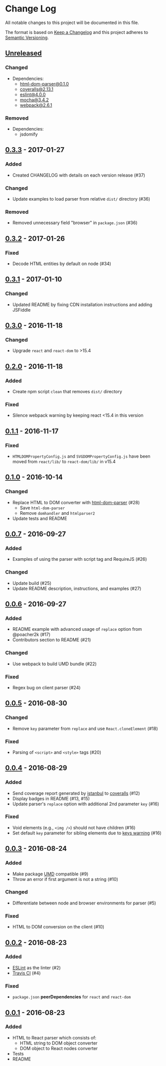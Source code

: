 # Change Log
All notable changes to this project will be documented in this file.

The format is based on [Keep a Changelog](http://keepachangelog.com) and this project adheres to [Semantic Versioning](http://semver.org).

## [Unreleased](https://github.com/remarkablemark/html-react-parser/compare/v0.3.3...HEAD)
### Changed
- Dependencies:
  - html-dom-parser@0.1.0
  - coveralls@2.13.1
  - eslint@4.0.0
  - mocha@3.4.2
  - webpack@2.6.1

### Removed
- Dependencies:
  - jsdomify

## [0.3.3](https://github.com/remarkablemark/html-react-parser/compare/v0.3.2...v0.3.3) - 2017-01-27
### Added
- Created CHANGELOG with details on each version release (#37)

### Changed
- Update examples to load parser from relative `dist/` directory (#36)

### Removed
- Removed unnecessary field "browser" in `package.json` (#36)

## [0.3.2](https://github.com/remarkablemark/html-react-parser/compare/v0.3.1...v0.3.2) - 2017-01-26
### Fixed
- Decode HTML entities by default on node (#34)

## [0.3.1](https://github.com/remarkablemark/html-react-parser/compare/v0.3.0...v0.3.1) - 2017-01-10
### Changed
- Updated README by fixing CDN installation instructions and adding JSFiddle

## [0.3.0](https://github.com/remarkablemark/html-react-parser/compare/v0.2.0...v0.3.0) - 2016-11-18
### Changed
- Upgrade `react` and `react-dom` to >15.4

## [0.2.0](https://github.com/remarkablemark/html-react-parser/compare/v0.1.1...v0.2.0) - 2016-11-18
### Added
- Create npm script `clean` that removes `dist/` directory

### Fixed
- Silence webpack warning by keeping react <15.4 in this version

## [0.1.1](https://github.com/remarkablemark/html-react-parser/compare/v0.1.0...v0.1.1) - 2016-11-17
### Fixed
- `HTMLDOMPropertyConfig.js` and `SVGDOMPropertyConfig.js` have been moved from `react/lib/` to `react-dom/lib/` in v15.4

## [0.1.0](https://github.com/remarkablemark/html-react-parser/compare/v0.0.7...v0.1.0) - 2016-10-14
### Changed
- Replace HTML to DOM converter with [html-dom-parser](https://github.com/remarkablemark/html-dom-parser) (#28)
  - Save `html-dom-parser`
  - Remove `domhandler` and `htmlparser2`
- Update tests and README

## [0.0.7](https://github.com/remarkablemark/html-react-parser/compare/v0.0.6...v0.0.7) - 2016-09-27
### Added
- Examples of using the parser with script tag and RequireJS (#26)

### Changed
- Update build (#25)
- Update README description, instructions, and examples (#27)

## [0.0.6](https://github.com/remarkablemark/html-react-parser/compare/v0.0.5...v0.0.6) - 2016-09-27
### Added
- README example with advanced usage of `replace` option from @poacher2k (#17)
- Contributors section to README (#21)

### Changed
- Use webpack to build UMD bundle (#22)

### Fixed
- Regex bug on client parser (#24)

## [0.0.5](https://github.com/remarkablemark/html-react-parser/compare/v0.0.4...v0.0.5) - 2016-08-30
### Changed
- Remove `key` parameter from `replace` and use `React.cloneElement` (#18)

### Fixed
- Parsing of `<script>` and `<style>` tags (#20)

## [0.0.4](https://github.com/remarkablemark/html-react-parser/compare/v0.0.3...v0.0.4) - 2016-08-29
### Added
- Send coverage report generated by [istanbul](http://gotwarlost.github.io/istanbul/) to [coveralls](https://coveralls.io) (#12)
- Display badges in README (#13, #15)
- Update parser's `replace` option with additional 2nd parameter `key` (#16)

### Fixed
- Void elements (e.g., `<img />`) should not have children (#16)
- Set default `key` parameter for sibling elements due to [keys warning](https://fb.me/react-warning-keys) (#16)

## [0.0.3](https://github.com/remarkablemark/html-react-parser/compare/v0.0.2...v0.0.3) - 2016-08-24
### Added
- Make package [UMD](https://github.com/ForbesLindesay/umd/blob/master/template.js) compatible (#9)
- Throw an error if first argument is not a string (#10)

### Changed
- Differentiate between node and browser environments for parser (#5)

### Fixed
- HTML to DOM conversion on the client (#10)

## [0.0.2](https://github.com/remarkablemark/html-react-parser/compare/v0.0.1...v0.0.2) - 2016-08-23
### Added
- [ESLint](http://eslint.org) as the linter (#2)
- [Travis CI](https://travis-ci.org) (#4)

### Fixed
- `package.json` **peerDependencies** for `react` and `react-dom`

## [0.0.1](https://github.com/remarkablemark/html-react-parser/tree/v0.0.1) - 2016-08-23
### Added
- HTML to React parser which consists of:
  - HTML string to DOM object converter
  - DOM object to React nodes converter
- Tests
- README
